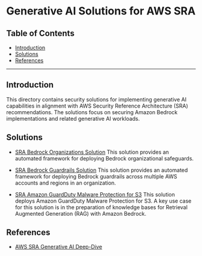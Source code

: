 # Generative AI Solutions for AWS SRA

## Table of Contents
- [Introduction](#introduction)
- [Solutions](#solutions)
- [References](#references)

---

## Introduction

This directory contains security solutions for implementing generative AI capabilities in alignment with AWS Security Reference Architecture (SRA) recommendations. The solutions focus on securing Amazon Bedrock implementations and related generative AI workloads.

## Solutions

- [SRA Bedrock Organizations Solution](./bedrock_org/)
This solution provides an automated framework for deploying Bedrock organizational safeguards.

- [SRA Bedrock Guardrails Solution](./bedrock_guardrails/)
This solution provides an automated framework for deploying Bedrock guardrails across multiple AWS accounts and regions in an organization.

- [SRA Amazon GuardDuty Malware Protection for S3](./../../solutions/guardduty/guardduty_malware_protection_for_s3)
This solution deploys Amazon GuardDuty Malware Protection for S3. A key use case for this solution is in the preparation of knowledge bases for Retrieval Augmented Generation (RAG) with Amazon Bedrock.

## References
- [AWS SRA Generative AI Deep-Dive](https://docs.aws.amazon.com/prescriptive-guidance/latest/security-reference-architecture/gen-ai-sra.html)